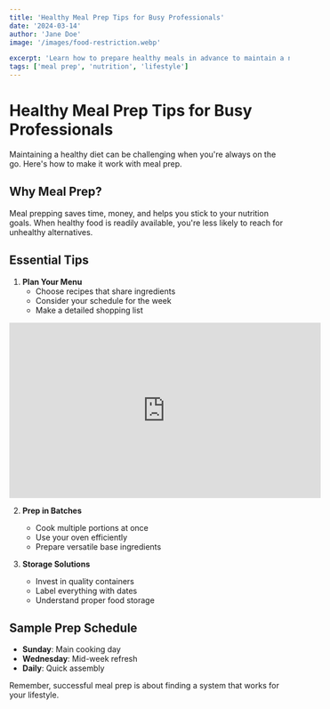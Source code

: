 ```yaml
---
title: 'Healthy Meal Prep Tips for Busy Professionals'
date: '2024-03-14'
author: 'Jane Doe'
image: '/images/food-restriction.webp'

excerpt: 'Learn how to prepare healthy meals in advance to maintain a nutritious diet despite a busy schedule.'
tags: ['meal prep', 'nutrition', 'lifestyle']
---
```


# Healthy Meal Prep Tips for Busy Professionals

Maintaining a healthy diet can be challenging when you're always on the go. Here's how to make it work with meal prep.

## Why Meal Prep?

Meal prepping saves time, money, and helps you stick to your nutrition goals. When healthy food is readily available, you're less likely to reach for unhealthy alternatives.

## Essential Tips

1. **Plan Your Menu**
   - Choose recipes that share ingredients
   - Consider your schedule for the week
   - Make a detailed shopping list

<div className="video-container">
    <iframe
        width="560"
        height="315"
        src="https://www.youtube.com/embed/u9x5mJOd6g0"
        title="Meal Planning 101"
        frameBorder="0"
        allow="accelerometer; autoplay; clipboard-write; encrypted-media; gyroscope; picture-in-picture"
        allowFullScreen>
    </iframe>
</div>

2. **Prep in Batches**
   - Cook multiple portions at once
   - Use your oven efficiently
   - Prepare versatile base ingredients



3. **Storage Solutions**
   - Invest in quality containers
   - Label everything with dates
   - Understand proper food storage

## Sample Prep Schedule

- **Sunday**: Main cooking day
- **Wednesday**: Mid-week refresh
- **Daily**: Quick assembly

Remember, successful meal prep is about finding a system that works for your lifestyle. 